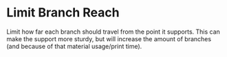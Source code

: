 Limit Branch Reach
====
Limit how far each branch should travel from the point it supports. This can make the support more sturdy, but will increase the amount of branches (and because of that material usage/print time).